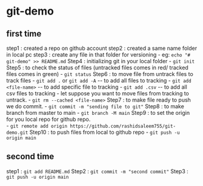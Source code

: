 # git-demo

## first time
step1 : created a repo on github account
step2 : created a same name folder in local pc
step3 : create any file in that folder for versioning
    - eg:  `echo "# git-demo" >> README.md`
Step4 : initializing git in your local folder
    -  `git init`
Step5 : to check the status of files (untracked files comes in red/ tracked files comes in green)
    - `git status`
Step6 : to move file from untrack files to track files
    - `git add .` or `git add -A` --
     to add all files to tracking
    - `git add <file-name>` -- to add specific file to tracking
    - `git add .csv` -- to add all csv files to tracking
    - let suppose you want to move files from tracking to untrack.
        - `git rm --cached <file-name>`
Step7 : to make file ready to push we do commit.
    - `git commit -m "sending file to git"`
Step8 : to make branch from master to main
    - `git branch -M main`
Step9 : to set the origin for you local repo for github repo.    
    - `git remote add origin https://github.com/rashidsaleem755/git-demo.git`
Step10 : to push files from local to github repo
    - `git push -u origin main`

## second time
step1 : `git add README.md`
Step2 : `git commit -m "second commit"`
Step3 : `git push -u origin main`
